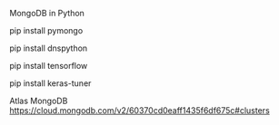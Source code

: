MongoDB in Python

pip install pymongo

pip install dnspython

pip install tensorflow

pip install keras-tuner

Atlas MongoDB
https://cloud.mongodb.com/v2/60370cd0eaff1435f6df675c#clusters
